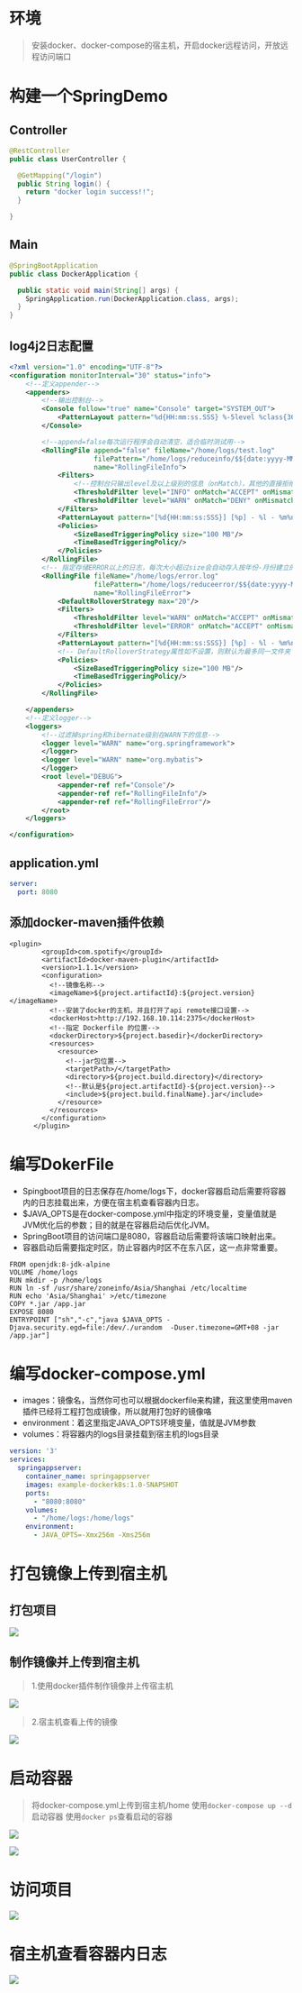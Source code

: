 # 环境
> 安装docker、docker-compose的宿主机，开启docker远程访问，开放远程访问端口

# 构建一个SpringDemo
## Controller
```java
@RestController
public class UserController {

  @GetMapping("/login")
  public String login() {
    return "docker login success!!";
  }

}
```
## Main
```java
@SpringBootApplication
public class DockerApplication {

  public static void main(String[] args) {
    SpringApplication.run(DockerApplication.class, args);
  }
}

```
## log4j2日志配置
```xml
<?xml version="1.0" encoding="UTF-8"?>
<configuration monitorInterval="30" status="info">
    <!--定义appender-->
    <appenders>
        <!--输出控制台-->
        <Console follow="true" name="Console" target="SYSTEM_OUT">
            <PatternLayout pattern="%d{HH:mm:ss.SSS} %-5level %class{36} %L %M - %msg%xEx%n"/>
        </Console>

        <!--append=false每次运行程序会自动清空，适合临时测试用-->
        <RollingFile append="false" fileName="/home/logs/test.log"
                     filePattern="/home/logs/reduceinfo/$${date:yyyy-MM}/info-%d{yyyy-MM-dd}-%i.log"
                     name="RollingFileInfo">
            <Filters>
                <!--控制台只输出level及以上级别的信息（onMatch），其他的直接拒绝（onMismatch）-->
                <ThresholdFilter level="INFO" onMatch="ACCEPT" onMismatch="DENY"/>
                <ThresholdFilter level="WARN" onMatch="DENY" onMismatch="NEUTRAL"/>
            </Filters>
            <PatternLayout pattern="[%d{HH:mm:ss:SSS}] [%p] - %l - %m%n"/>
            <Policies>
                <SizeBasedTriggeringPolicy size="100 MB"/>
                <TimeBasedTriggeringPolicy/>
            </Policies>
        </RollingFile>
        <!-- 指定存储ERROR以上的日志，每次大小超过size会自动存入按年份-月份建立的文件夹下面并进行压缩-->
        <RollingFile fileName="/home/logs/error.log"
                     filePattern="/home/logs/reduceerror/$${date:yyyy-MM}/warn-%d{yyyy-MM-dd}-%i.log"
                     name="RollingFileError">
            <DefaultRolloverStrategy max="20"/>
            <Filters>
                <ThresholdFilter level="WARN" onMatch="ACCEPT" onMismatch="DENY"/>
                <ThresholdFilter level="ERROR" onMatch="ACCEPT" onMismatch="DENY"/>
            </Filters>
            <PatternLayout pattern="[%d{HH:mm:ss:SSS}] [%p] - %l - %m%n"/>
            <!-- DefaultRolloverStrategy属性如不设置，则默认为最多同一文件夹下7个文件，这里设置了20 -->
            <Policies>
                <SizeBasedTriggeringPolicy size="100 MB"/>
                <TimeBasedTriggeringPolicy/>
            </Policies>
        </RollingFile>

    </appenders>
    <!--定义logger-->
    <loggers>
        <!--过滤掉spring和hibernate级别在WARN下的信息-->
        <logger level="WARN" name="org.springframework">
        </logger>
        <logger level="WARN" name="org.mybatis">
        </logger>
        <root level="DEBUG">
            <appender-ref ref="Console"/>
            <appender-ref ref="RollingFileInfo"/>
            <appender-ref ref="RollingFileError"/>
        </root>
    </loggers>

</configuration>
```
## application.yml
```yaml
server:
  port: 8080
```

## 添加docker-maven插件依赖
```
<plugin>
        <groupId>com.spotify</groupId>
        <artifactId>docker-maven-plugin</artifactId>
        <version>1.1.1</version>
        <configuration>
          <!--镜像名称-->
          <imageName>${project.artifactId}:${project.version}</imageName>
          <!--安装了docker的主机，并且打开了api remote接口设置-->
          <dockerHost>http://192.168.10.114:2375</dockerHost>
          <!--指定 Dockerfile 的位置-->
          <dockerDirectory>${project.basedir}</dockerDirectory>
          <resources>
            <resource>
              <!--jar包位置-->
              <targetPath>/</targetPath>
              <directory>${project.build.directory}</directory>
              <!--默认是${project.artifactId}-${project.version}-->
              <include>${project.build.finalName}.jar</include>
            </resource>
          </resources>
        </configuration>
      </plugin>
```

# 编写DokerFile

- Spingboot项目的日志保存在/home/logs下，docker容器启动后需要将容器内的日志挂载出来，方便在宿主机查看容器内日志。
- $JAVA_OPTS是在docker-compose.yml中指定的环境变量，变量值就是JVM优化后的参数；目的就是在容器启动后优化JVM。
- SpringBoot项目的访问端口是8080，容器启动后需要将该端口映射出来。
- 容器启动后需要指定时区，防止容器内时区不在东八区，这一点非常重要。

```
FROM openjdk:8-jdk-alpine
VOLUME /home/logs
RUN mkdir -p /home/logs
RUN ln -sf /usr/share/zoneinfo/Asia/Shanghai /etc/localtime
RUN echo 'Asia/Shanghai' >/etc/timezone
COPY *.jar /app.jar
EXPOSE 8080
ENTRYPOINT ["sh","-c","java $JAVA_OPTS -Djava.security.egd=file:/dev/./urandom  -Duser.timezone=GMT+08 -jar /app.jar"]
``` 
# 编写docker-compose.yml
- images：镜像名，当然你可也可以根据dockerfile来构建，我这里使用maven插件已经将工程打包成镜像，所以就用打包好的镜像咯
- environment：着这里指定JAVA_OPTS环境变量，值就是JVM参数
- volumes：将容器内的logs目录挂载到宿主机的logs目录

```yaml
version: '3'
services:
  springappserver:
    container_name: springappserver
    images: example-dockerk8s:1.0-SNAPSHOT
    ports:
      - "8080:8080"
    volumes:
      - "/home/logs:/home/logs"
    environment:
      - JAVA_OPTS=-Xmx256m -Xms256m

```

# 打包镜像上传到宿主机
## 打包项目

![](./pasteimg/2019-08-11-18-46-20.png)

## 制作镜像并上传到宿主机

> 1.使用docker插件制作镜像并上传宿主机

![](./pasteimg/2019-08-11-18-47-30.png)

> 2.宿主机查看上传的镜像

![](./pasteimg/2019-08-11-18-49-29.png)

# 启动容器

 >将docker-compose.yml上传到宿主机/home
 >使用`docker-compose up --d`启动容器
 >使用`docker ps`查看启动的容器

 ![](./pasteimg/2019-08-11-18-53-42.png)

 ![](./pasteimg/2019-08-11-18-55-18.png)

# 访问项目

 ![](./pasteimg/2019-08-11-18-58-08.png)

# 宿主机查看容器内日志
![](./pasteimg/2019-08-11-19-10-59.png)